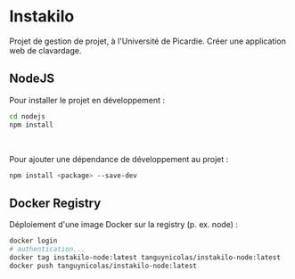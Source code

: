 # Instakilo
Projet de gestion de projet, à l'Université de Picardie.
Créer une application web de clavardage.

## NodeJS
Pour installer le projet en développement :
```bash
cd nodejs
npm install
```
<br />

Pour ajouter une dépendance de développement au projet :
```bash
npm install <package> --save-dev
```

## Docker Registry
Déploiement d'une image Docker sur la registry (p. ex. node) :
```bash
docker login
# authentication...
docker tag instakilo-node:latest tanguynicolas/instakilo-node:latest
docker push tanguynicolas/instakilo-node:latest
```
